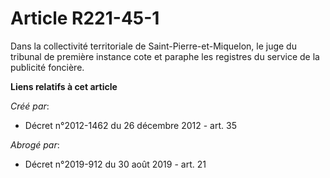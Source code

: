 # Article R221-45-1

Dans la collectivité territoriale de Saint-Pierre-et-Miquelon, le juge du tribunal de première instance cote et paraphe les
registres du service de la publicité foncière.

**Liens relatifs à cet article**

_Créé par_:

  - Décret n°2012-1462 du 26 décembre 2012 - art. 35

_Abrogé par_:

  - Décret n°2019-912 du 30 août 2019 - art. 21
